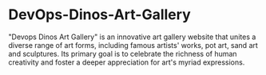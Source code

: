 # DevOps-Dinos-Art-Gallery
"Devops Dinos Art Gallery" is an innovative art gallery website that unites a diverse range of art forms, including famous artists' works, pot art, sand art and sculptures. Its primary goal is to celebrate the richness of human creativity and foster a deeper appreciation for art's myriad 
expressions. 
